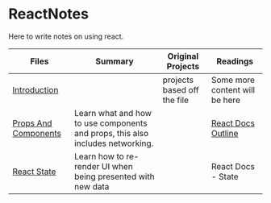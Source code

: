 # ReactNotes

Here to write notes on using react.

| Files | Summary | Original Projects | Readings |
| ---------------- | ------------------------------------------- | -------------- | --------------------------- |
| <a href="">Introduction</a> | | projects based off the file | Some more content will be here |
| <a href="https://github.com/chakane3/ReactNotes/tree/main/Components%2BProps">Props And Components</a> | Learn what and how to use components and props, this also includes networking. |  | <a href="https://github.com/chakane3/ReactNotes/tree/main/React_Doc_Notes/Main_Concepts">React Docs Outline</a> |
|<a href="https://github.com/chakane3/ReactNotes/tree/main/React-State">React State</a>|Learn how to re-render UI when being presented with new data||React Docs - State|

